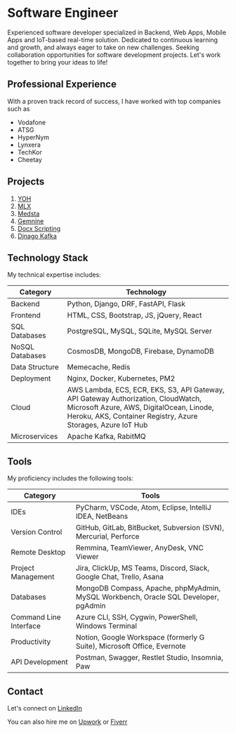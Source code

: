 




# Software Engineer

Experienced software developer specialized in Backend, Web Apps, Mobile Apps and IoT-based real-time solution. Dedicated to continuous learning and growth, and always eager to take on new challenges. Seeking collaboration opportunities for software development projects. Let's work together to bring your ideas to life!

## Professional Experience
With a proven track record of success, I have worked with top companies such as 
- Vodafone
- ATSG
- HyperNym
- Lynxera
- TechKor
- Cheetay

## Projects
1. [YOH](https://github.com/shakeelafridi/yoh-fastapi)
2. [MLX](https://github.com/shakeelafridi/mlxreader)
3. [Medsta](https://github.com/shakeelafridi/medsta)
4. [Gemnine](https://github.com/shakeelafridi/be-gamnine)
5. [Docx Scripting](https://github.com/shakeelafridi/docx-scripting)
6. [Djnago Kafka](https://github.com/shakeelafridi/djangokafka)


## Technology Stack
My technical expertise includes:

| Category        | Technology                                                                                               |
|-----------------|----------------------------------------------------------------------------------------------------------|
| Backend         | Python, Django, DRF, FastAPI, Flask                                                                      |
| Frontend        | HTML, CSS, Bootstrap, JS, jQuery, React                                                                  |
| SQL Databases   | PostgreSQL, MySQL, SQLite, MySQL Server                                                                  |
| NoSQL Databases | CosmosDB, MongoDB, Firebase, DynamoDB                                                                    |
| Data Structure  | Memecache, Redis                                                                                         |
| Deployment      | Nginx, Docker, Kubernetes, PM2                                                                           |
| Cloud           | AWS Lambda, ECS, ECR, EKS, S3, API Gateway, API Gateway Authorization, CloudWatch, Microsoft Azure, AWS, DigitalOcean, Linode, Heroku, AKS, Container Registry, Azure Storages, Azure IoT Hub |
| Microservices   | Apache Kafka, RabitMQ |
  
  
## Tools

My proficiency includes the following tools:

| Category               | Tools                                             |
|------------------------|---------------------------------------------------|
| IDEs                   | PyCharm, VSCode, Atom, Eclipse, IntelliJ IDEA, NetBeans |
| Version Control        | GitHub, GitLab, BitBucket, Subversion (SVN), Mercurial, Perforce |
| Remote Desktop         | Remmina, TeamViewer, AnyDesk, VNC Viewer           |
| Project Management     | Jira, ClickUp, MS Teams, Discord, Slack, Google Chat, Trello, Asana |
| Databases              | MongoDB Compass, Apache, phpMyAdmin, MySQL Workbench, Oracle SQL Developer, pgAdmin |
| Command Line Interface | Azure CLI, SSH, Cygwin, PowerShell, Windows Terminal |
| Productivity           | Notion, Google Workspace (formerly G Suite), Microsoft Office, Evernote |
| API Development        | Postman, Swagger, Restlet Studio, Insomnia, Paw    |


## Contact

Let's connect on [LinkedIn][1]

[1]: https://pk.linkedin.com/in/shakeel-afridi-a7208320a
You can also hire me on [Upwork](https://www.upwork.com/freelancers/~01873c3116e6b11560) or [Fiverr](https://www.fiverr.com/shakee7659)
